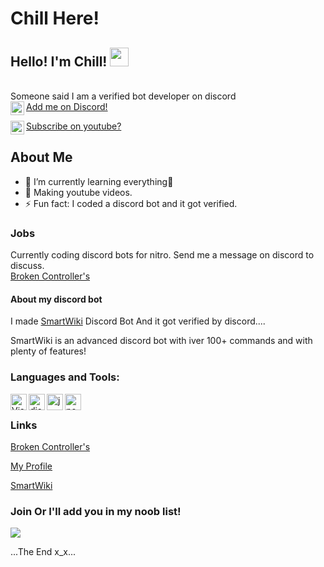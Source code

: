 # Chill Here!
## Hello! I'm Chill! <img src="https://raw.githubusercontent.com/MartinHeinz/MartinHeinz/master/wave.gif" width="30px">

<br> Someone said I am a verified bot developer on discord <br/>
[Add me on Discord!<img align="left" alt="ChilRage#9999 | Discord" width="22px" src="https://cdn.jsdelivr.net/npm/simple-icons@3.4.0/icons/discord.svg" />](https://dsc.bio/chillrage)

[Subscribe on youtube?<img align="left" alt="ChillCord | YouTube" width="22px" src="https://cdn.jsdelivr.net/npm/simple-icons@v3/icons/youtube.svg" />](https://www.youtube.com/channel/UC9xBpEHyRxZlOKmRK7nDWvw)

## About Me
- 🌱 I’m currently learning everything🤣
- 💎 Making youtube videos.
- ⚡ Fun fact: I coded a discord bot and it got verified.<br />

### Jobs
Currently coding discord bots for nitro. Send me a message on discord to discuss.<br>
[Broken Controller's](https://discord.gg/jp8et9xU56)

#### About my discord bot
I made [SmartWiki](https://dsc.gg/aiclever) Discord Bot And it got verified by discord....

SmartWiki is an advanced discord bot with iver 100+ commands and with plenty of features!

### Languages and Tools:
<img align="left" alt="Visual Studio Code" width="26px" src="https://i.imgur.com/LwSdAlE.png" />
<img align="left" alt="discord.js" width="26px" src="https://i.imgur.com/SI1DZf3.png" />
<img align="left" alt="js" width="26px" src="https://i.imgur.com/3u1wzwE.png" />
<img align="left" alt="node.js" width="26px" src="https://i.imgur.com/tYLFZBh.png" /> <br />

### Links
[Broken Controller's](https://discord.gg/jp8et9xU56)

[My Profile](https://dsc.bio/chillrage)

[SmartWiki](https://top.gg/bot/762745762777006080)

### Join Or I'll add you in my noob list!
<a href="https://discord.gg/jp8et9xU56"><img src="https://invidget.switchblade.xyz/jp8et9xU56"/></a>

...The End x_x...
